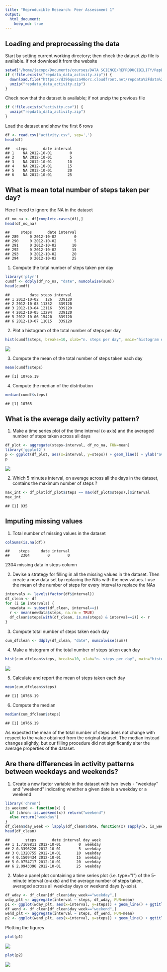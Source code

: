 ```yaml
---
title: "Reproducible Research: Peer Assessment 1"
output: 
  html_document:
    keep_md: true
---
```



## Loading and preprocessing the data

Start by setting current working directory; then check the dataset zip file is available. If not download it from the website

```r
setwd("/home/jacopo/Documents/courses/DATA SCIENCE/REPRODUCIBILITY/RepData_PeerAssessment1")
if (!file.exists("repdata_data_activity.zip")) {
  download.file("https://d396qusza40orc.cloudfront.net/repdata%2Fdata%2Factivity.zip")
  unzip("repdata_data_activity.zip")
}
```
Check now that the dataset is available; if not unzip the previous file

```r
if (!file.exists("activity.csv")) {
  unzip("repdata_data_activity.zip")
}
```
Load the dataset and show the first 6 rows

```r
df <- read.csv("activity.csv", sep=',')
head(df)
```

```
##   steps       date interval
## 1    NA 2012-10-01        0
## 2    NA 2012-10-01        5
## 3    NA 2012-10-01       10
## 4    NA 2012-10-01       15
## 5    NA 2012-10-01       20
## 6    NA 2012-10-01       25
```

## What is mean total number of steps taken per day?

Here I need to ignore the NA in the dataset


```r
df_no_na <- df[complete.cases(df),]
head(df_no_na)
```

```
##     steps       date interval
## 289     0 2012-10-02        0
## 290     0 2012-10-02        5
## 291     0 2012-10-02       10
## 292     0 2012-10-02       15
## 293     0 2012-10-02       20
## 294     0 2012-10-02       25
```

1) Compute the total number of steps taken per day


```r
library('plyr')
cumdf <- ddply(df_no_na, "date", numcolwise(sum))
head(cumdf)
```

```
##         date steps interval
## 1 2012-10-02   126   339120
## 2 2012-10-03 11352   339120
## 3 2012-10-04 12116   339120
## 4 2012-10-05 13294   339120
## 5 2012-10-06 15420   339120
## 6 2012-10-07 11015   339120
```

2) Plot a histogram of the total number of steps per day


```r
hist(cumdf$steps, breaks=10, xlab="n. steps per day", main="histogram of steps number per day", col="red")
```

![](Assignment1_files/figure-html/unnamed-chunk-6-1.png)<!-- -->

3) Compute the mean of the total number of steps taken each day


```r
mean(cumdf$steps)
```

```
## [1] 10766.19
```

4) Compute the median of the distribution


```r
median(cumdf$steps)
```

```
## [1] 10765
```

## What is the average daily activity pattern?

1) Make a time series plot of the time interval (x-axis) and the averaged number of steps taken across all days


```r
df_plot <- aggregate(steps~interval, df_no_na, FUN=mean)
library('ggplot2')
p <- ggplot(df_plot, aes(x=interval, y=steps)) + geom_line() + ylab("average n. steps")
p
```

![](Assignment1_files/figure-html/unnamed-chunk-9-1.png)<!-- -->

2) Which 5 minutes interval, on average across all the days in the dataset, contains the maximum number of steps ?


```r
max_int <- df_plot[df_plot$steps == max(df_plot$steps),]$interval
max_int
```

```
## [1] 835
```

## Imputing missing values

1) Total number of missing values in the dataset


```r
colSums(is.na(df))
```

```
##    steps     date interval 
##     2304        0        0
```

2304 missing data in steps column

2) Devise a strategy for filling in all the missing values in the dataset. Then create a new data set by replacing the NAs with the new values.
I use the mean of the number of steps for every interval to replace the NAs


```r
intervals <- levels(factor(df$interval))
df_clean <- df
for (i in intervals) {
  newdata <- subset(df_clean, interval==i)
  r <- mean(newdata$steps, na.rm = TRUE)
  df_clean$steps[with(df_clean, is.na(steps) & interval==i)] <- r
}
```

3) Compute total number of steps taken each day


```r
cum_dfclean <- ddply(df_clean, "date", numcolwise(sum))
```

4) Make a histogram of the total number of steps taken each day


```r
hist(cum_dfclean$steps, breaks=10, xlab="n. steps per day", main="histogram of steps number per day", col="red")
```

![](Assignment1_files/figure-html/unnamed-chunk-14-1.png)<!-- -->

5) Calculate and report the mean of steps taken each day


```r
mean(cum_dfclean$steps)
```

```
## [1] 10766.19
```

6) Compute the median


```r
median(cum_dfclean$steps)
```

```
## [1] 10766.19
```

As expected the mean of the total number of steps does not change with respect to the value obtained from the original dataset. The median instead changes slightly, but our filling procedure did not significantly alter the average properties of the dataset.

## Are there differences in activity patterns between weekdays and weekends?

1) Create a new factor variable in the dataset with two levels - "weekday" and "weekend" indicating whether a given date is a weekday or a weekend


```r
library('chron')
is_weekend <- function(x) {
  if (chron::is.weekend(x)) return("weekend")
  else return("weekday")
}
df_clean$day_week <- lapply(df_clean$date, function(x) sapply(x, is_weekend))
head(df_clean)
```

```
##       steps       date interval day_week
## 1 1.7169811 2012-10-01        0  weekday
## 2 0.3396226 2012-10-01        5  weekday
## 3 0.1320755 2012-10-01       10  weekday
## 4 0.1509434 2012-10-01       15  weekday
## 5 0.0754717 2012-10-01       20  weekday
## 6 2.0943396 2012-10-01       25  weekday
```

2) Make a panel plot containing a time series plot (i.e. type="l") of the 5-minute interval (x-axis) and the average number of steps taken, averaged across all weekday days or weekend days (y-axis).


```r
df_wday <- df_clean[df_clean$day_week=="weekday",]
wday_plt <- aggregate(interval ~ steps, df_wday, FUN=mean)
p1 <- ggplot(wday_plt, aes(x=interval, y=steps)) + geom_line() + ggtitle("week day")
df_wend <- df_clean[df_clean$day_week=="weekend",]
wend_plt <- aggregate(interval ~ steps, df_wend, FUN=mean)
p2 <- ggplot(wend_plt, aes(x=interval, y=steps)) + geom_line() + ggtitle("week end")
```

Plotting the figures

```r
plot(p1)
```

![](Assignment1_files/figure-html/unnamed-chunk-19-1.png)<!-- -->

```r
plot(p2)
```

![](Assignment1_files/figure-html/unnamed-chunk-19-2.png)<!-- -->
